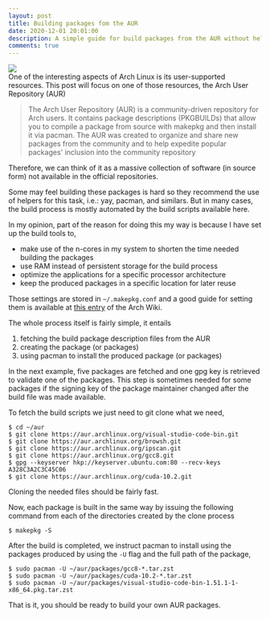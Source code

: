 ```yaml
---
layout: post
title: Building packages fom the AUR
date: 2020-12-01 20:01:00
description: A simple guide for build packages from the AUR without helpers
comments: true
---
```

<div class="row mt-3 mb-3">
    <div class="col-sm">
        <img class="img-fluid rounded z-depth-1"
src="{{ site.baseurl }}/assets/img/2020-12-01-aur.png">
    </div>
</div>
One of the interesting aspects of Arch Linux is its user-supported resources.
This post will focus on one of those resources, the Arch User Repository (AUR)

<blockquote><p>The Arch User Repository (AUR) is a community-driven repository
for Arch users.
It contains package descriptions (PKGBUILDs) that allow you to compile a package
from source with makepkg and then install it via pacman. The AUR was created to
organize and share new packages from the community and to help expedite popular
packages' inclusion into the community repository</p></blockquote>

Therefore, we can think of it as a massive collection of software (in source
form) not available in the official repositories.

Some may feel building these packages is hard so they recommend the use of
helpers for this task, i.e.: yay, pacman, and similars. But in many cases,
the build process is mostly automated by the build scripts available here.

In my opinion, part of the reason for doing this my way is because I have
set up the build tools to,
- make use of the n-cores in my system to shorten the time needed building
the packages
- use RAM instead of persistent storage for the build process
- optimize the applications for a specific processor architecture
- keep the produced packages in a specific location for later reuse

Those settings are stored in `~/.makepkg.conf` and a good guide for setting
them is available at [this entry](https://wiki.archlinux.org/index.php/makepkg#Tips_and_tricks)
of the Arch Wiki.

The whole process itself is fairly simple, it entails
1. fetching the build package description files from the AUR
1. creating the package (or packages)
1. using pacman to install the produced package (or packages)  

In the next example, five packages are fetched and one gpg key is retrieved
to validate one of the packages. This step is sometimes needed for some
packages if the signing key of the package maintainer changed after the build
file was made available.

To fetch the build scripts we just need to git clone what we need,
```
$ cd ~/aur
$ git clone https://aur.archlinux.org/visual-studio-code-bin.git
$ git clone https://aur.archlinux.org/browsh.git
$ git clone https://aur.archlinux.org/ipscan.git
$ git clone https://aur.archlinux.org/gcc8.git
$ gpg --keyserver hkp://keyserver.ubuntu.com:80 --recv-keys A328C3A2C3C45C06
$ git clone https://aur.archlinux.org/cuda-10.2.git
```
Cloning the needed files should be fairly fast.

Now, each package is built in the same way by issuing the following command
from each of the directories created by the clone process
```
$ makepkg -S
```

After the build is completed, we instruct pacman to install using the packages
produced by using the `-U` flag and the full path of the package,
```
$ sudo pacman -U ~/aur/packages/gcc8-*.tar.zst 
$ sudo pacman -U ~/aur/packages/cuda-10.2-*.tar.zst
$ sudo pacman -U ~/aur/packages/visual-studio-code-bin-1.51.1-1-x86_64.pkg.tar.zst
```

That is it, you should be ready to build your own AUR packages.

